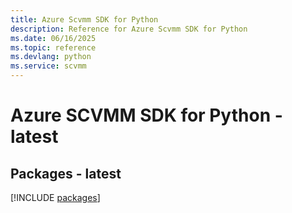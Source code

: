 ```yaml
---
title: Azure Scvmm SDK for Python
description: Reference for Azure Scvmm SDK for Python
ms.date: 06/16/2025
ms.topic: reference
ms.devlang: python
ms.service: scvmm
---
```

# Azure SCVMM SDK for Python - latest
## Packages - latest
[!INCLUDE [packages](scvmm-index.md)]